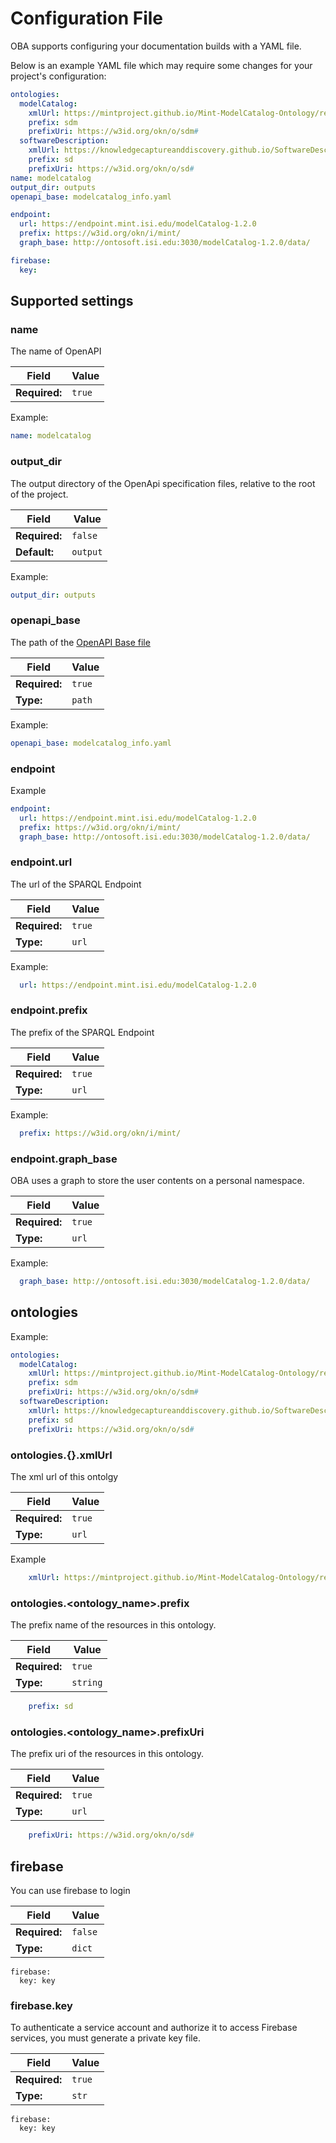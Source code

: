 # Configuration File

OBA supports configuring your documentation builds with a YAML file.

Below is an example YAML file which may require some changes for your project's configuration:

```yaml
ontologies:
  modelCatalog:
    xmlUrl: https://mintproject.github.io/Mint-ModelCatalog-Ontology/release/1.2.0/ontology.xml
    prefix: sdm
    prefixUri: https://w3id.org/okn/o/sdm#
  softwareDescription:
    xmlUrl: https://knowledgecaptureanddiscovery.github.io/SoftwareDescriptionOntology/release/1.4.0/ontology.xml
    prefix: sd
    prefixUri: https://w3id.org/okn/o/sd#
name: modelcatalog
output_dir: outputs
openapi_base: modelcatalog_info.yaml

endpoint:
  url: https://endpoint.mint.isi.edu/modelCatalog-1.2.0
  prefix: https://w3id.org/okn/i/mint/
  graph_base: http://ontosoft.isi.edu:3030/modelCatalog-1.2.0/data/

firebase:
  key:
```


## Supported settings

### name

The name of OpenAPI

| Field | Value |
|---|---|
| **Required:** | ``true`` |

Example:

```yaml
name: modelcatalog
```


### output_dir

The output directory of the OpenApi specification files, relative to the root of the project.

| Field | Value |
|---|---|
| **Required:** | ``false`` |
| **Default:** | ``output`` |


Example:

```yaml
output_dir: outputs
```


### openapi_base

The path of the [OpenAPI Base file](https://swagger.io/docs/specification/basic-structure/)

| Field | Value |
|---|---|
| **Required:** | ``true`` |
| **Type:** | ``path`` |


Example:

```yaml
openapi_base: modelcatalog_info.yaml
```

### endpoint

Example

```yaml
endpoint:
  url: https://endpoint.mint.isi.edu/modelCatalog-1.2.0
  prefix: https://w3id.org/okn/i/mint/
  graph_base: http://ontosoft.isi.edu:3030/modelCatalog-1.2.0/data/
```

### endpoint.url

The url of the SPARQL Endpoint 

| Field | Value |
|---|---|
| **Required:** | ``true`` |
| **Type:** | ``url`` |


Example:

```yaml
  url: https://endpoint.mint.isi.edu/modelCatalog-1.2.0
```


### endpoint.prefix


The prefix of the SPARQL Endpoint 

| Field | Value |
|---|---|
| **Required:** | ``true`` |
| **Type:** | ``url`` |


Example:

```yaml
  prefix: https://w3id.org/okn/i/mint/
```


### endpoint.graph_base

OBA uses a graph to store the user contents on a personal namespace. 

| Field | Value |
|---|---|
| **Required:** | ``true`` |
| **Type:** | ``url`` |


Example:

```yaml
  graph_base: http://ontosoft.isi.edu:3030/modelCatalog-1.2.0/data/
```


## ontologies

Example:

```yaml
ontologies:
  modelCatalog:
    xmlUrl: https://mintproject.github.io/Mint-ModelCatalog-Ontology/release/1.2.0/ontology.xml
    prefix: sdm
    prefixUri: https://w3id.org/okn/o/sdm#
  softwareDescription:
    xmlUrl: https://knowledgecaptureanddiscovery.github.io/SoftwareDescriptionOntology/release/1.4.0/ontology.xml
    prefix: sd
    prefixUri: https://w3id.org/okn/o/sd#
```

### ontologies.{}.xmlUrl

The xml url of this ontolgy

| Field | Value |
|---|---|
| **Required:** | ``true`` |
| **Type:** | ``url`` |

Example

```yaml
    xmlUrl: https://mintproject.github.io/Mint-ModelCatalog-Ontology/release/1.2.0/ontology.xml
```



### ontologies.<ontology_name>.prefix

The prefix name of the resources in this ontology.


| Field | Value |
|---|---|
| **Required:** | ``true`` |
| **Type:** | ``string`` |


```yaml
    prefix: sd
```

### ontologies.<ontology_name>.prefixUri

The prefix uri of the resources in this ontology.


| Field | Value |
|---|---|
| **Required:** | ``true`` |
| **Type:** | ``url`` |

```yaml
    prefixUri: https://w3id.org/okn/o/sd#
```


## firebase

You can use firebase to login

| Field | Value |
|---|---|
| **Required:** | ``false`` |
| **Type:** | ``dict`` |

```
firebase:
  key: key
```

### firebase.key

To authenticate a service account and authorize it to access Firebase services, you must generate a private key file.



| Field | Value |
|---|---|
| **Required:** | ``true`` |
| **Type:** | ``str`` |

```
firebase:
  key: key
```
